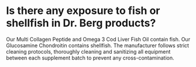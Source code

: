# Is there any exposure to fish or shellfish in Dr. Berg products?

Our Multi Collagen Peptide and Omega 3 Cod Liver Fish Oil contain fish. Our Glucosamine Chondroitin contains shellfish. The manufacturer follows strict cleaning protocols, thoroughly cleaning and sanitizing all equipment between each supplement batch to prevent any cross-contamination.